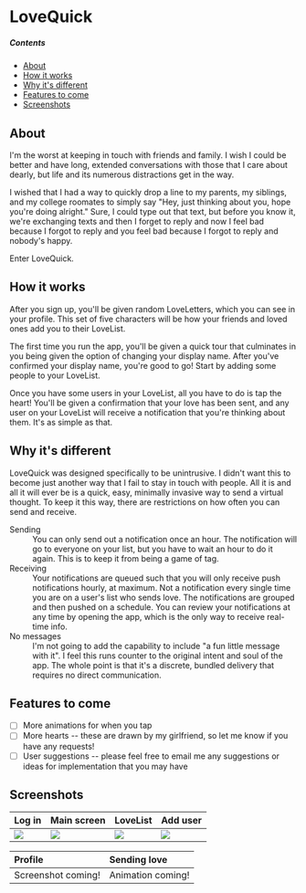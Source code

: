 # LoveQuick

##### Contents
 - [About](#about)  
- [How it works](#how-it-works)  
- [Why it's different](#why-its-different)  
- [Features to come](#features-to-come)
- [Screenshots](#screenshots)

## About
I'm the worst at keeping in touch with friends and family. I wish I could be better and have long, extended conversations with those that I care about dearly, but life and its numerous distractions get in the way.

I wished that I had a way to quickly drop a line to my parents, my siblings, and my college roomates to simply say "Hey, just thinking about you, hope you're doing alright." Sure, I could type out that text, but before you know it, we're exchanging texts and then I forget to reply and now I feel bad because I forgot to reply and you feel bad because I forgot to reply and nobody's happy.

Enter LoveQuick.

## How it works

After you sign up, you'll be given random LoveLetters, which you can see in your profile. This set of five characters will be how your friends and loved ones add you to their LoveList.

The first time you run the app, you'll be given a quick tour that culminates in you being given the option of changing your display name. After you've confirmed your display name, you're good to go! Start by adding some people to your LoveList.

Once you have some users in your LoveList, all you have to do is tap the heart! You'll be given a confirmation that your love has been sent, and any user on your LoveList will receive a notification that you're thinking about them. It's as simple as that.

## Why it's different

LoveQuick was designed specifically to be unintrusive. I didn't want this to become just another way that I fail to stay in touch with people. All it is and all it will ever be is a quick, easy, minimally invasive way to send a virtual thought. To keep it this way, there are restrictions on how often you can send and receive.  
<dl>
<dt>Sending</dt>
<dd>You can only send out a notification once an hour. The notification will go to everyone on your list, but you have to wait an hour to do it again. This is to keep it from being a game of tag.</dd>  
<dt>Receiving</dt>
<dd>Your notifications are queued such that you will only receive push notifications hourly, at maximum. Not a notification every single time you are on a user's list who sends love. The notifications are grouped and then pushed on a schedule. You can review your notifications at any time by opening the app, which is the only way to receive real-time info.</dd>
  <dt>No messages</dt>
  <dd>I'm not going to add the capability to include "a fun little message with it". I feel this runs counter to the original intent and soul of the app. The whole point is that it's a discrete, bundled delivery that requires no direct communication.</dd>
</dl>

## Features to come
- [ ] More animations for when you tap
- [ ] More hearts -- these are drawn by my girlfriend, so let me know if you have any requests!
- [ ] User suggestions -- please feel free to email me any suggestions or ideas for implementation that you may have

## Screenshots

| Log in | Main screen | LoveList | Add user |
| :-- | :-- | :-- | :-- |
| <img src="https://user-images.githubusercontent.com/60758557/91782528-5d094b00-ebcb-11ea-9111-366e2e8a19da.png"> | <img src="https://user-images.githubusercontent.com/60758557/91782531-5d094b00-ebcb-11ea-8cd3-0414ce4dc946.png"> | <img src="https://user-images.githubusercontent.com/60758557/91782532-5e3a7800-ebcb-11ea-9229-3e02079caa86.png"> | <img src="https://user-images.githubusercontent.com/60758557/91782533-5e3a7800-ebcb-11ea-9178-9f62aba3dafa.png"> |

| Profile | Sending love | 
| :-- | :-- |
| Screenshot coming! | Animation coming! |
